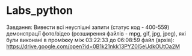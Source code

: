 # Labs_python
Завдання:
Вивести всі неуспішні запити (статус код - 400-559) демонстрації фото/відео (розширення файлів - mpg, gif, jpg, jpeg), які були виконані в проміжку між 03:22:33 до 06:08:59 
файл (архів): https://drive.google.com/open?id=0B1k21nkk13PYZ0l5eUdkOUtOa2M

